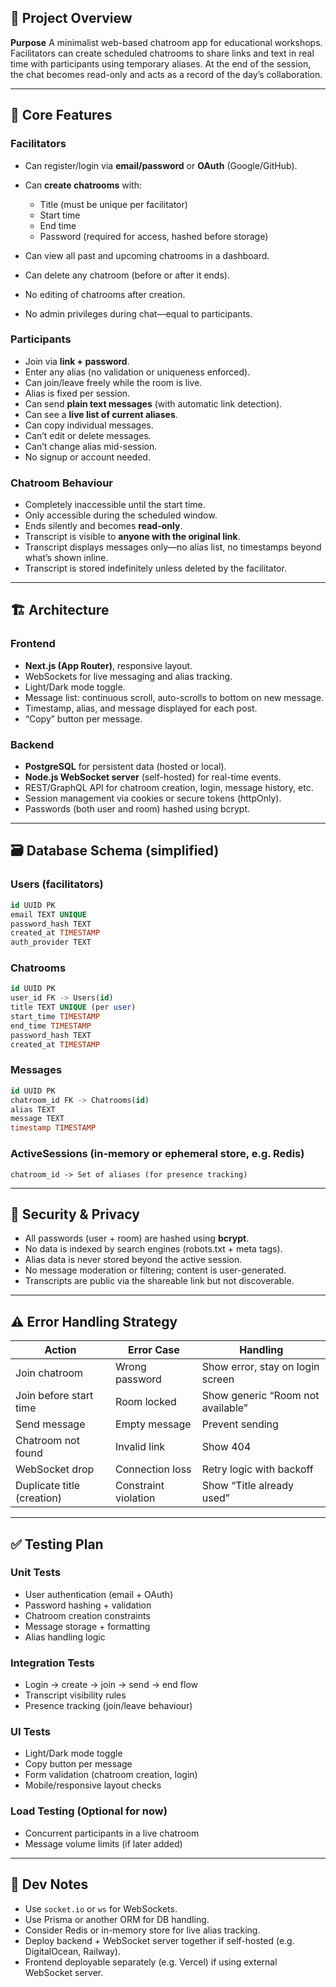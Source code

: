 ## 📌 Project Overview

**Purpose**
A minimalist web-based chatroom app for educational workshops. Facilitators can create scheduled chatrooms to share links and text in real time with participants using temporary aliases. At the end of the session, the chat becomes read-only and acts as a record of the day’s collaboration.

---

## 🧱 Core Features

### Facilitators

- Can register/login via **email/password** or **OAuth** (Google/GitHub).
- Can **create chatrooms** with:

  - Title (must be unique per facilitator)
  - Start time
  - End time
  - Password (required for access, hashed before storage)

- Can view all past and upcoming chatrooms in a dashboard.
- Can delete any chatroom (before or after it ends).
- No editing of chatrooms after creation.
- No admin privileges during chat—equal to participants.

### Participants

- Join via **link + password**.
- Enter any alias (no validation or uniqueness enforced).
- Can join/leave freely while the room is live.
- Alias is fixed per session.
- Can send **plain text messages** (with automatic link detection).
- Can see a **live list of current aliases**.
- Can copy individual messages.
- Can’t edit or delete messages.
- Can’t change alias mid-session.
- No signup or account needed.

### Chatroom Behaviour

- Completely inaccessible until the start time.
- Only accessible during the scheduled window.
- Ends silently and becomes **read-only**.
- Transcript is visible to **anyone with the original link**.
- Transcript displays messages only—no alias list, no timestamps beyond what’s shown inline.
- Transcript is stored indefinitely unless deleted by the facilitator.

---

## 🏗️ Architecture

### Frontend

- **Next.js (App Router)**, responsive layout.
- WebSockets for live messaging and alias tracking.
- Light/Dark mode toggle.
- Message list: continuous scroll, auto-scrolls to bottom on new message.
- Timestamp, alias, and message displayed for each post.
- “Copy” button per message.

### Backend

- **PostgreSQL** for persistent data (hosted or local).
- **Node.js WebSocket server** (self-hosted) for real-time events.
- REST/GraphQL API for chatroom creation, login, message history, etc.
- Session management via cookies or secure tokens (httpOnly).
- Passwords (both user and room) hashed using bcrypt.

---

## 🗃️ Database Schema (simplified)

### Users (facilitators)

```sql
id UUID PK
email TEXT UNIQUE
password_hash TEXT
created_at TIMESTAMP
auth_provider TEXT
```

### Chatrooms

```sql
id UUID PK
user_id FK -> Users(id)
title TEXT UNIQUE (per user)
start_time TIMESTAMP
end_time TIMESTAMP
password_hash TEXT
created_at TIMESTAMP
```

### Messages

```sql
id UUID PK
chatroom_id FK -> Chatrooms(id)
alias TEXT
message TEXT
timestamp TIMESTAMP
```

### ActiveSessions (in-memory or ephemeral store, e.g. Redis)

```
chatroom_id -> Set of aliases (for presence tracking)
```

---

## 🔐 Security & Privacy

- All passwords (user + room) are hashed using **bcrypt**.
- No data is indexed by search engines (robots.txt + meta tags).
- Alias data is never stored beyond the active session.
- No message moderation or filtering; content is user-generated.
- Transcripts are public via the shareable link but not discoverable.

---

## ⚠️ Error Handling Strategy

| Action                     | Error Case           | Handling                          |
| -------------------------- | -------------------- | --------------------------------- |
| Join chatroom              | Wrong password       | Show error, stay on login screen  |
| Join before start time     | Room locked          | Show generic “Room not available” |
| Send message               | Empty message        | Prevent sending                   |
| Chatroom not found         | Invalid link         | Show 404                          |
| WebSocket drop             | Connection loss      | Retry logic with backoff          |
| Duplicate title (creation) | Constraint violation | Show “Title already used”         |

---

## ✅ Testing Plan

### Unit Tests

- User authentication (email + OAuth)
- Password hashing + validation
- Chatroom creation constraints
- Message storage + formatting
- Alias handling logic

### Integration Tests

- Login → create → join → send → end flow
- Transcript visibility rules
- Presence tracking (join/leave behaviour)

### UI Tests

- Light/Dark mode toggle
- Copy button per message
- Form validation (chatroom creation, login)
- Mobile/responsive layout checks

### Load Testing (Optional for now)

- Concurrent participants in a live chatroom
- Message volume limits (if later added)

---

## 🧪 Dev Notes

- Use `socket.io` or `ws` for WebSockets.
- Use Prisma or another ORM for DB handling.
- Consider Redis or in-memory store for live alias tracking.
- Deploy backend + WebSocket server together if self-hosted (e.g. DigitalOcean, Railway).
- Frontend deployable separately (e.g. Vercel) if using external WebSocket server.
